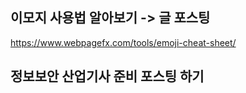 ## 이모지 사용법 알아보기 -> 글 포스팅

https://www.webpagefx.com/tools/emoji-cheat-sheet/


## 정보보안 산업기사 준비 포스팅 하기
